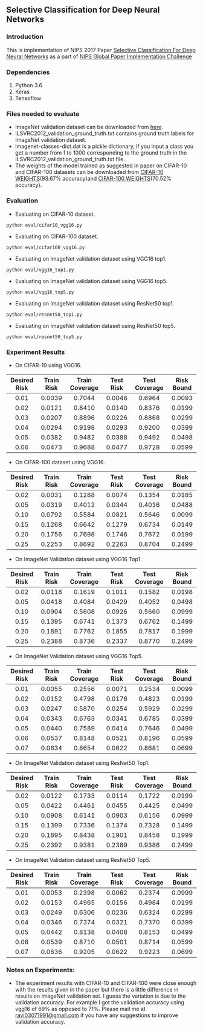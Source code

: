 ## Selective Classification for Deep Neural Networks

### Introduction

This is implementation of NIPS 2017 Paper [Selective Classification For Deep Neural Networks](https://arxiv.org/abs/1705.08500) as a part of [NIPS Global Paper Implementation Challenge](https://nurture.ai/)

### Dependencies

1. Python 3.6
2. Keras
3. Tensoflow

### Files needed to evaluate

- ImageNet validation dataset can be downloaded from [here](http://www.image-net.org/challenges/LSVRC/2012/nonpub-downloads).
- ILSVRC2012_validation_ground_truth.txt contains ground truth labels for ImageNet validation dataset.
- imagenet-classes-dict.dat is a pickle dictionary, if you input a class you get a number from 1 to 1000 corresponding to the ground truth   in the ILSVRC2012_validation_ground_truth.txt file.
- The weights of the model trained as suggested in paper on CIFAR-10 and CIFAR-100 datasets can be downloaded from [CIFAR-10 WEIGHTS](https://drive.google.com/open?id=14L6j0jtNDibhKTtMdr6OtHCV_wVonRtu)(93.67% accuracy)and [CIFAR-100 WEIGHTS](https://drive.google.com/open?id=19n10aUsTc8vxUCHFw_wfRvCt-L1vhQfG)(70.52% accuracy).

### Evaluation

- Evaluating on CIFAR-10 dataset.
```
python eval/cifar10_vgg16.py
```
- Evaluating on CIFAR-100 dataset.
```
python eval/cifar100_vgg16.py
```
- Evaluating on ImageNet validation dataset using VGG16 top1.
```
python eval/vgg16_top1.py
```
- Evaluating on ImageNet validation dataset using VGG16 top5.
```
python eval/vgg16_top5.py
```
- Evaluating on ImageNet validation dataset using ResNet50 top1.
```
python eval/resnet50_top1.py
```
- Evaluating on ImageNet validation dataset using ResNet50 top5.
```
python eval/resnet50_top5.py
```
### Experiment Results

- On CIFAR-10 using VGG16.

| Desired Risk | Train Risk | Train Coverage | Test Risk | Test Coverage | Risk Bound|
|    :---:     |    :---:   |    :---:       |   :---:   |   :---:       |  :---:    |
|0.01|0.0039|0.7044|0.0046|0.6964|0.0093|   
|0.02|0.0121|0.8410|0.0140|0.8376|0.0199|   
|0.03|0.0207|0.8896|0.0226|0.8868|0.0299|   
|0.04|0.0294|0.9198|0.0293|0.9200|0.0399|   
|0.05|0.0382|0.9482|0.0388|0.9492|0.0498|   
|0.06|0.0473|0.9688|0.0477|0.9728|0.0599|  


- On CIFAR-100 dataset using VGG16.

| Desired Risk | Train Risk | Train Coverage | Test Risk | Test Coverage | Risk Bound|
|    :---:     |    :---:   |    :---:       |   :---:   |   :---:       |  :---:    |
|0.02|0.0031|0.1288|0.0074|0.1354|0.0185|   
|0.05|0.0319|0.4012|0.0344|0.4016|0.0488|   
|0.10|0.0792|0.5584|0.0821|0.5646|0.0099|   
|0.15|0.1268|0.6642|0.1279|0.6734|0.0149|   
|0.20|0.1756|0.7698|0.1746|0.7672|0.0199|   
|0.25|0.2253|0.8692|0.2263|0.8704|0.2499| 

- On ImageNet Validation dataset using VGG16 Top1.

| Desired Risk | Train Risk | Train Coverage | Test Risk | Test Coverage | Risk Bound|
|    :---:     |    :---:   |    :---:       |   :---:   |   :---:       |  :---:    |
|0.02|0.0118|0.1619|0.1011|0.1582|0.0198|
|0.05|0.0418|0.4084|0.0429|0.4052|0.0498|
|0.10|0.0904|0.5608|0.0926|0.5660|0.0999|
|0.15|0.1395|0.6741|0.1373|0.6762|0.1499|
|0.20|0.1891|0.7762|0.1855|0.7817|0.1999|
|0.25|0.2388|0.8736|0.2337|0.8770|0.2499|

- On ImageNet Validation dataset using VGG16 Top5.

| Desired Risk | Train Risk | Train Coverage | Test Risk | Test Coverage | Risk Bound|
|    :---:     |    :---:   |    :---:       |   :---:   |   :---:       |  :---:    |
|0.01|0.0055|0.2556|0.0071|0.2534|0.0099|
|0.02|0.0152|0.4798|0.0176|0.4823|0.0199|
|0.03|0.0247|0.5870|0.0254|0.5929|0.0299|
|0.04|0.0343|0.6763|0.0341|0.6785|0.0399|
|0.05|0.0440|0.7589|0.0414|0.7646|0.0499|
|0.06|0.0537|0.8148|0.0521|0.8196|0.0599|
|0.07|0.0634|0.8654|0.0622|0.8681|0.0699|

- On ImageNet Validation dataset using ResNet50 Top1.

| Desired Risk | Train Risk | Train Coverage | Test Risk | Test Coverage | Risk Bound|
|    :---:     |    :---:   |    :---:       |   :---:   |   :---:       |  :---:    |
|0.02|0.0122|0.1733|0.0114|0.1722|0.0199|  
|0.05|0.0422|0.4461|0.0455|0.4425|0.0499|
|0.10|0.0908|0.6141|0.0903|0.6156|0.0999|   
|0.15|0.1399|0.7336|0.1374|0.7328|0.1499|   
|0.20|0.1895|0.8438|0.1901|0.8458|0.1999|   
|0.25|0.2392|0.9381|0.2389|0.9386|0.2499|   

- On ImageNet Validation dataset using ResNet50 Top5.

| Desired Risk | Train Risk | Train Coverage | Test Risk | Test Coverage | Risk Bound|
|    :---:     |    :---:   |    :---:       |   :---:   |   :---:       |  :---:    |
|0.01|0.0053|0.2398|0.0062|0.2374|0.0999|   
|0.02|0.0153|0.4965|0.0156|0.4984|0.0199|   
|0.03|0.0249|0.6306|0.0236|0.6324|0.0299|   
|0.04|0.0346|0.7374|0.0321|0.7370|0.0399|   
|0.05|0.0442|0.8138|0.0408|0.8153|0.0499|   
|0.06|0.0539|0.8710|0.0501|0.8714|0.0599|   
|0.07|0.0636|0.9205|0.0622|0.9223|0.0699| 

### Notes on Experiments:

- The experiment results with CIFAR-10 and CIFAR-100 were close enough with the results given in the paper but there is a little             difference in results on ImageNet validation set. I guess the variation is due to the validation accuracy. For example I got the           validation accuracy using vgg16 of 69% as opposed to 71%. Please mail me at ravi03071991@gmail.com if you have any suggestions to         improve validation accuracy. 

